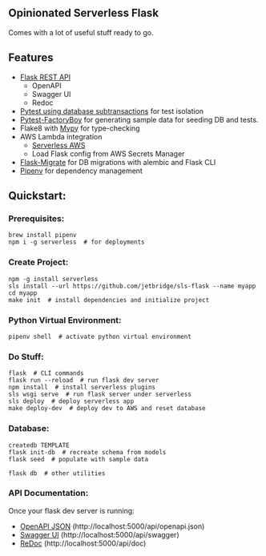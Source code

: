 ## Opinionated Serverless Flask
Comes with a lot of useful stuff ready to go.


## Features
* [Flask REST API](https://github.com/Nobatek/flask-rest-api)
  * OpenAPI
  * Swagger UI
  * Redoc
* [Pytest using database subtransactions](https://pypi.org/project/pytest-flask-sqlalchemy/) for test isolation
* [Pytest-FactoryBoy](https://pytest-factoryboy.readthedocs.io/en/latest/#model-fixture) for generating sample data for seeding DB and tests.
* Flake8 with [Mypy](http://mypy-lang.org/) for type-checking
* AWS Lambda integration
  * [Serverless AWS](https://serverless.com/framework/docs/providers/aws/)
  * Load Flask config from AWS Secrets Manager
* [Flask-Migrate](https://flask-migrate.readthedocs.io/en/latest/) for DB migrations with alembic and Flask CLI
* [Pipenv](https://pipenv.readthedocs.io/en/latest/) for dependency management


## Quickstart:

### Prerequisites:
```
brew install pipenv
npm i -g serverless  # for deployments
```


### Create Project:
```
npm -g install serverless
sls install --url https://github.com/jetbridge/sls-flask --name myapp
cd myapp
make init  # install dependencies and initialize project
```

### Python Virtual Environment:
```
pipenv shell  # activate python virtual environment
```

### Do Stuff:
```
flask  # CLI commands
flask run --reload  # run flask dev server
npm install  # install serverless plugins
sls wsgi serve  # run flask server under serverless
sls deploy  # deploy serverless app
make deploy-dev  # deploy dev to AWS and reset database
```

### Database:
```
createdb TEMPLATE
flask init-db  # recreate schema from models
flask seed  # populate with sample data

flask db  # other utilities
```

### API Documentation:
Once your flask dev server is running:
* [OpenAPI JSON](http://localhost:5000/api/openapi.json) (http://localhost:5000/api/openapi.json)
* [Swagger UI](http://localhost:5000/api/swagger) (http://localhost:5000/api/swagger)
* [ReDoc](http://localhost:5000/api/doc) (http://localhost:5000/api/doc)
